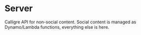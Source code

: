 # Server
Calligre API for non-social content. Social content is managed as Dynamo/Lambda
functions, everything else is here.
